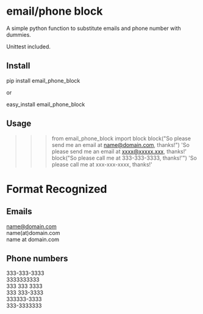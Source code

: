 email/phone block
=================

A simple python function to substitute emails and phone number with dummies.

Unittest included.

Install
-------

pip install email_phone_block 

or

easy_install email_phone_block 


Usage
-----

>>> from email_phone_block import block
>>> block("So please send me an email at name@domain.com, thanks!")
'So please send me an email at xxxx@xxxxx.xxx, thanks!'
>>> block("So please call me at 333-333-3333, thanks!'")
'So please call me at xxx-xxx-xxxx, thanks!'

Format Recognized
=================
Emails
------
name@domain.com  
name(at)domain.com   
name at domain.com  
 
Phone numbers
-------------
333-333-3333  
3333333333  
333 333 3333  
333 333-3333  
333333-3333  
333-3333333    
